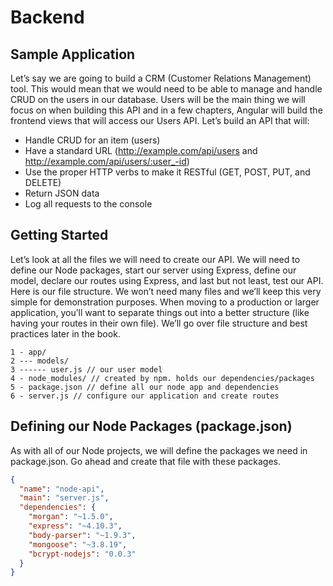 # Backend
## Sample Application
Let’s say we are going to build a CRM (Customer Relations Management) tool. This would mean
that we would need to be able to manage and handle CRUD on the users in our database. Users will
be the main thing we will focus on when building this API and in a few chapters, Angular will build
the frontend views that will access our Users API.
Let’s build an API that will:
- Handle CRUD for an item (users)
- Have a standard URL (http://example.com/api/users and http://example.com/api/users/:user_-id)
- Use the proper HTTP verbs to make it RESTful (GET, POST, PUT, and DELETE)
- Return JSON data
- Log all requests to the console

## Getting Started
Let’s look at all the files we will need to create our API. We will need to define our Node packages,
start our server using Express, define our model, declare our routes using Express, and last but
not least, test our API.
Here is our file structure. We won’t need many files and we’ll keep this very simple for demonstration
purposes. When moving to a production or larger application, you’ll want to separate things out into
a better structure (like having your routes in their own file). We’ll go over file structure and best
practices later in the book.

```
1 - app/
2 --- models/
3 ------ user.js // our user model
4 - node_modules/ // created by npm. holds our dependencies/packages
5 - package.json // define all our node app and dependencies
6 - server.js // configure our application and create routes

```

## Defining our Node Packages (package.json)
As with all of our Node projects, we will define the packages we need in package.json. Go ahead
and create that file with these packages.
```json
{
  "name": "node-api",
  "main": "server.js",
  "dependencies": {
    "morgan": "~1.5.0",
    "express": "~4.10.3",
    "body-parser": "~1.9.3",
    "mongoose": "~3.8.19",
    "bcrypt-nodejs": "0.0.3"
  }
}
```
